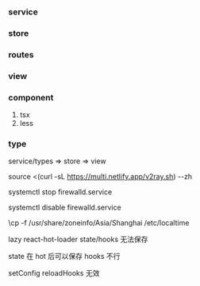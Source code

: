 <!-- @format -->

### service

### store

### routes

### view

### component

1. tsx
2. less

### type

service/types => store => view

source <(curl -sL https://multi.netlify.app/v2ray.sh) --zh

systemctl stop firewalld.service

systemctl disable firewalld.service

\cp -f /usr/share/zoneinfo/Asia/Shanghai /etc/localtime

lazy react-hot-loader state/hooks 无法保存

state 在 hot 后可以保存
hooks 不行

setConfig reloadHooks 无效
